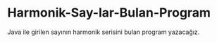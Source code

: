 # Harmonik-Say-lar-Bulan-Program
Java ile girilen sayının harmonik serisini bulan program yazacağız.
